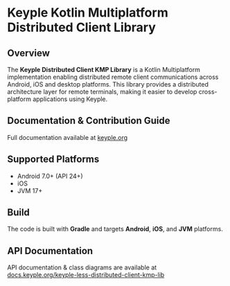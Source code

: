 # Keyple Kotlin Multiplatform Distributed Client Library

## Overview

The **Keyple Distributed Client KMP Library** is a Kotlin Multiplatform implementation enabling distributed remote
client communications across Android, iOS and desktop platforms. This library provides a distributed architecture layer
for remote terminals, making it easier to develop cross-platform applications using Keyple.

## Documentation & Contribution Guide
Full documentation available at [keyple.org](https://keyple.org)

## Supported Platforms
- Android 7.0+ (API 24+)
- iOS
- JVM 17+

## Build
The code is built with **Gradle** and targets **Android**, **iOS**, and **JVM** platforms.

## API Documentation
API documentation & class diagrams are available
at [docs.keyple.org/keyple-less-distributed-client-kmp-lib](https://docs.keyple.org/keyple-less-distributed-client-kmp-lib/)